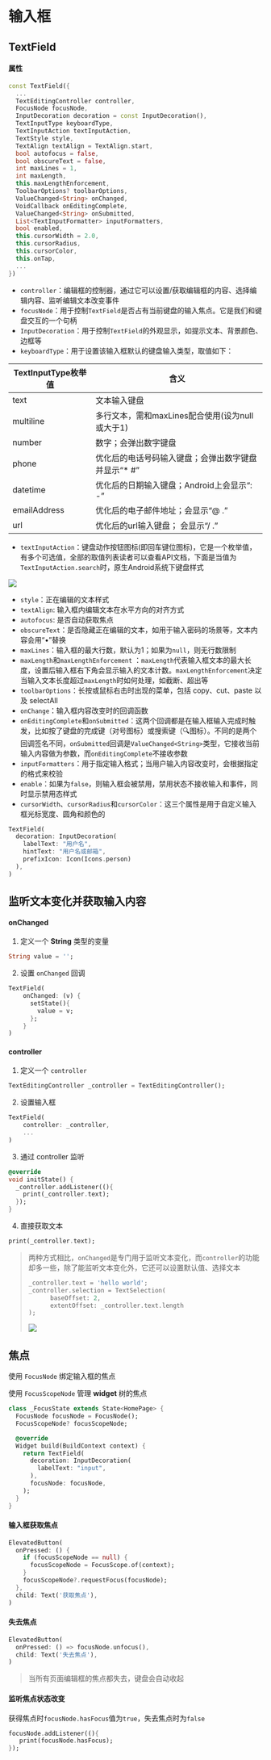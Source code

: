 # 输入框

## TextField

#### 属性

```dart
const TextField({
  ...
  TextEditingController controller, 
  FocusNode focusNode,
  InputDecoration decoration = const InputDecoration(),
  TextInputType keyboardType,
  TextInputAction textInputAction,
  TextStyle style,
  TextAlign textAlign = TextAlign.start,
  bool autofocus = false,
  bool obscureText = false,
  int maxLines = 1,
  int maxLength,
  this.maxLengthEnforcement,
  ToolbarOptions? toolbarOptions,
  ValueChanged<String> onChanged,
  VoidCallback onEditingComplete,
  ValueChanged<String> onSubmitted,
  List<TextInputFormatter> inputFormatters,
  bool enabled,
  this.cursorWidth = 2.0,
  this.cursorRadius,
  this.cursorColor,
  this.onTap,
  ...
})
```

- `controller`：编辑框的控制器，通过它可以设置/获取编辑框的内容、选择编辑内容、监听编辑文本改变事件
- `focusNode`：用于控制`TextField`是否占有当前键盘的输入焦点。它是我们和键盘交互的一个句柄
- `InputDecoration`：用于控制`TextField`的外观显示，如提示文本、背景颜色、边框等
- `keyboardType`：用于设置该输入框默认的键盘输入类型，取值如下：

| TextInputType枚举值 | 含义                                                |
| ------------------- | --------------------------------------------------- |
| text                | 文本输入键盘                                        |
| multiline           | 多行文本，需和maxLines配合使用(设为null或大于1)     |
| number              | 数字；会弹出数字键盘                                |
| phone               | 优化后的电话号码输入键盘；会弹出数字键盘并显示“* #” |
| datetime            | 优化后的日期输入键盘；Android上会显示“: -”          |
| emailAddress        | 优化后的电子邮件地址；会显示“@ .”                   |
| url                 | 优化后的url输入键盘； 会显示“/ .”                   |

- `textInputAction`：键盘动作按钮图标(即回车键位图标)，它是一个枚举值，有多个可选值，全部的取值列表读者可以查看API文档，下面是当值为`TextInputAction.search`时，原生Android系统下键盘样式

![](https://cdn.jsdelivr.net/gh/kingmusi/blogImages//img/20220106141743.png)

- `style`：正在编辑的文本样式
- `textAlign`: 输入框内编辑文本在水平方向的对齐方式
- `autofocus`: 是否自动获取焦点
- `obscureText`：是否隐藏正在编辑的文本，如用于输入密码的场景等，文本内容会用“•”替换
- `maxLines`：输入框的最大行数，默认为1；如果为`null`，则无行数限制
- `maxLength`和`maxLengthEnforcement` ：`maxLength`代表输入框文本的最大长度，设置后输入框右下角会显示输入的文本计数。`maxLengthEnforcement`决定当输入文本长度超过`maxLength`时如何处理，如截断、超出等
- `toolbarOptions`：长按或鼠标右击时出现的菜单，包括 copy、cut、paste 以及 selectAll
- `onChange`：输入框内容改变时的回调函数
- `onEditingComplete`和`onSubmitted`：这两个回调都是在输入框输入完成时触发，比如按了键盘的完成键（对号图标）或搜索键（🔍图标）。不同的是两个回调签名不同，`onSubmitted`回调是`ValueChanged<String>`类型，它接收当前输入内容做为参数，而`onEditingComplete`不接收参数
- `inputFormatters`：用于指定输入格式；当用户输入内容改变时，会根据指定的格式来校验
- `enable`：如果为`false`，则输入框会被禁用，禁用状态不接收输入和事件，同时显示禁用态样式
- `cursorWidth`、`cursorRadius`和`cursorColor`：这三个属性是用于自定义输入框光标宽度、圆角和颜色的

```dart
TextField(
  decoration: InputDecoration(
    labelText: "用户名",
    hintText: "用户名或邮箱",
    prefixIcon: Icon(Icons.person)
  ),
)
```

## 监听文本变化并获取输入内容

#### onChanged

1. 定义一个 **String** 类型的变量

```dart
String value = '';
```

2. 设置 `onChanged`  回调

```dart
TextField(
    onChanged: (v) {
      setState(){
        value = v;
      };
    }
)
```

#### controller

1. 定义一个 `controller`

```dart
TextEditingController _controller = TextEditingController();
```

2. 设置输入框

```dart
TextField(
    controller: _controller, 
    ...
)
```

3. 通过 controller 监听

```dart
@override
void initState() {
  _controller.addListener((){
    print(_controller.text);
  });
}
```

4. 直接获取文本

```dart
print(_controller.text);
```

> 两种方式相比，`onChanged`是专门用于监听文本变化，而`controller`的功能却多一些，除了能监听文本变化外，它还可以设置默认值、选择文本
>
> ```dart
> _controller.text = 'hello world';
> _controller.selection = TextSelection(
>   	baseOffset: 2,
>   	extentOffset: _controller.text.length
> );
> ```
>
> ![](https://cdn.jsdelivr.net/gh/kingmusi/blogImages//img/20220106143550.png)

## 焦点

使用 `FocusNode` 绑定输入框的焦点

使用 `FocusScopeNode` 管理 **widget** 树的焦点

```dart
class _FocusState extends State<HomePage> {
  FocusNode focusNode = FocusNode();
  FocusScopeNode? focusScopeNode;

  @override
  Widget build(BuildContext context) {
    return TextField(
      decoration: InputDecoration(
        labelText: "input",
      ),
      focusNode: focusNode,
    );
  }
}
```

#### 输入框获取焦点

```dart
ElevatedButton(
  onPressed: () {
    if (focusScopeNode == null) {
      focusScopeNode = FocusScope.of(context);
    }
    focusScopeNode?.requestFocus(focusNode);
  },
  child: Text('获取焦点'),
)
```

#### 失去焦点

```dart
ElevatedButton(
  onPressed: () => focusNode.unfocus(),
  child: Text('失去焦点'),
)
```

> 当所有页面编辑框的焦点都失去，键盘会自动收起

#### 监听焦点状态改变

获得焦点时`focusNode.hasFocus`值为`true`，失去焦点时为`false`

```dart
focusNode.addListener((){
   print(focusNode.hasFocus);
});
```



